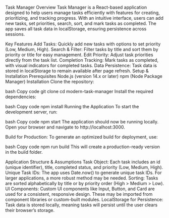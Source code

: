 Task Manager
Overview
Task Manager is a React-based application designed to help users manage tasks efficiently with features for creating, prioritizing, and tracking progress. With an intuitive interface, users can add new tasks, set priorities, search, sort, and mark tasks as completed. The app saves all task data in localStorage, ensuring persistence across sessions.

Key Features
Add Tasks: Quickly add new tasks with options to set priority (Low, Medium, High).
Search & Filter: Filter tasks by title and sort them by priority or title for easy management.
Edit Priority: Adjust task priorities directly from the task list.
Completion Tracking: Mark tasks as completed, with visual indicators for completed tasks.
Data Persistence: Task data is stored in localStorage to remain available after page refresh.
Setup & Installation
Prerequisites
Node.js (version 14.x or later)
npm (Node Package Manager)
Installation
Clone the repository:

bash
Copy code
git clone 
cd modern-task-manager
Install the required dependencies:

bash
Copy code
npm install
Running the Application
To start the development server, run:

bash
Copy code
npm start
The application should now be running locally. Open your browser and navigate to http://localhost:3000.

Build for Production: To generate an optimized build for deployment, use:

bash
Copy code
npm run build
This will create a production-ready version in the build folder.

Application Structure & Assumptions
Task Object: Each task includes an id (unique identifier), title, completed status, and priority (Low, Medium, High).
Unique Task IDs: The app uses Date.now() to generate unique task IDs. For larger applications, a more robust method may be needed.
Sorting: Tasks are sorted alphabetically by title or by priority order (High > Medium > Low).
UI Components: Custom UI components like Input, Button, and Card are used for a consistent, responsive design. These may be imported from component libraries or custom-built modules.
LocalStorage for Persistence: Task data is stored locally, meaning tasks will persist until the user clears their browser’s storage.
